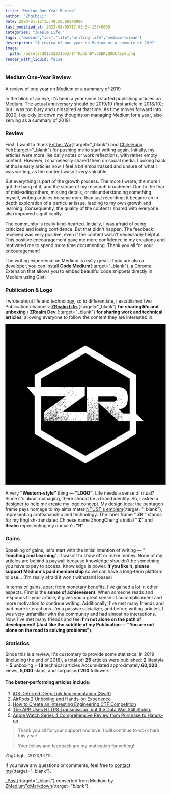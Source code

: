 ```yaml
---
title: "Medium One-Year Review"
author: "ZhgChgLi"
date: 2020-01-12T15:49:30.685+0000
last_modified_at: 2023-08-05T17:03:34.137+0000
categories: "ZRealm Life."
tags: ["medium","ios","life","writing-life","medium-taiwan"]
description: "A review of one year on Medium or a summary of 2019"
image:
  path: /assets/d01252331b53/1*TKpaGn6Yv2bERvQ0bCfZLA.png
render_with_liquid: false
---
```


### Medium One-Year Review

A review of one year on Medium or a summary of 2019


In the blink of an eye, it's been a year since I started publishing articles on Medium. The actual anniversary should be 2019/10 (first article in 2018/10); but I was too busy and uninspired at that time. As time moves forward into 2020, I quickly jot down my thoughts on managing Medium for a year, also serving as a summary of 2019!
### Review

First, I want to thank [Enther Wu](https://medium.com/u/f211da1977d0){:target="_blank"} and [Chih-Hung Yeh](https://medium.com/u/baaffcc5aecc){:target="_blank"} for pushing me to start writing again. Initially, my articles were more like daily notes or work reflections, with rather empty content. However, I shamelessly shared them on social media. Looking back at those early articles now, I feel a bit embarrassed and unsure of what I was writing, as the content wasn't very valuable.

But everything is part of the growth process. The more I wrote, the more I got the hang of it, and the scope of my research broadened. Due to the fear of misleading others, missing details, or misunderstanding something myself, writing articles became more than just recording; it became an in-depth exploration of a particular issue, leading to my own growth and learning. Consequently, the quality of the content I shared with everyone also improved significantly.

The community is really kind-hearted. Initially, I was afraid of being criticized and losing confidence. But that didn't happen. The feedback I received was very positive, even if the content wasn't necessarily helpful. This positive encouragement gave me more confidence in my creations and motivated me to spend more time documenting. Thank you all for your encouragement!

The writing experience on Medium is really great. If you are also a developer, you can install [**Code Medium**](https://chrome.google.com/webstore/detail/code-medium/dganoageikmadjocbmklfgaejpkdigbe){:target="_blank"}, a Chrome Extension that allows you to embed beautiful code snippets directly in Medium using Gist!
### Publication & Logo

I wrote about life and technology, so to differentiate, I established two Publication channels: [**ZRealm Life.**](https://medium.com/zrealm-life){:target="_blank"} **for sharing life and unboxing** / [**ZRealm Dev.**](https://medium.com/zrealm-ios-dev){:target="_blank"} **for sharing work and technical articles**, allowing everyone to follow the content they are interested in.


![](/assets/d01252331b53/1*TKpaGn6Yv2bERvQ0bCfZLA.png)


A very **"Western-style"** thing — **"LOGO"**. Life needs a sense of ritual? Since it's about managing, there should be a brand identity. So, I asked a designer to help me create my logo concept. My design idea: the pentagon frame pays homage to my alma mater [NTUST's emblem](https://www.ntust.edu.tw/home.php){:target="_blank"}, representing craftsmanship and technology. The inner frame " **ZR** " stands for my English-translated Chinese name ZhongCheng's initial " **Z**" and **Realm** representing my domain's **"R"**.
### Gains

Speaking of gains, let's start with the initial intention of writing — " **Teaching and Learning**". It wasn't to show off or make money. None of my articles are behind a paywall because knowledge shouldn't be something you have to pay to access. Knowledge is power. **If you like it, please support Medium's paid membership** so we can have a long-term platform to use... (I'm really afraid it won't withstand losses)

In terms of gains, apart from monetary benefits, I've gained a lot in other aspects. First is the **sense of achievement**. When someone reads and responds to your article, it gives you a great sense of accomplishment and more motivation to continue writing. Additionally, I've met many friends and had more interactions. I'm a passive socializer, and before writing articles, I was very unfamiliar with the community and had almost no interactions. Now, I've met many friends and feel **I'm not alone on the path of development! (Just like the subtitle of my Publication — "You are not alone on the road to solving problems")**.
### Statistics

Since this is a review, it's customary to provide some statistics.
In 2019 (including the end of 2018), a total of:
**25** articles were published: **2** lifestyle \+ **5** unboxing \+ **18** technical articles
Accumulated approximately **60,000** views, **5,000** claps, and surpassed **200** followers!
#### The better-performing articles include:
1. [iOS Deferred Deep Link Implementation (Swift)](../b08ef940c196/)
2. [AirPods 2 Unboxing and Hands-on Experience](../33afa0ae557d/)
3. [How to Create an Interesting Engineering CTF Competition](../729d7b6817a4/)
4. [The APP Uses HTTPS Transmission, but the Data Was Still Stolen.](../46410aaada00/)
5. [Apple Watch Series 4 Comprehensive Review from Purchase to Hands-on](../a2920e33e73e/)

> Thank you all for your support and love. I will continue to work hard this year!

> Your follow and feedback are my motivation for writing!

ZhgChgLi, 2020/01/11.

If you have any questions or comments, feel free to [contact me](https://www.zhgchg.li/contact){:target="_blank"}.

_[Post](https://medium.com/zrealm-life/medium-%E7%B6%93%E7%87%9F%E4%B8%80%E5%B9%B4%E5%9B%9E%E9%A1%A7-d01252331b53){:target="_blank"} converted from Medium by [ZMediumToMarkdown](https://github.com/ZhgChgLi/ZMediumToMarkdown){:target="_blank"}._
